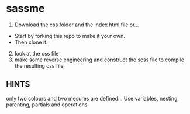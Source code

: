 # sassme
1. Download the css folder and the index html file or...
- Start by forking this repo to make it your own. 
- Then clone it.
2. look at the css file
3. make some reverse engineering and construct the scss file to compile the resulting css file 
## HINTS
only two colours and two mesures are defined...
Use variables, nesting, parenting, partials and operations
